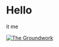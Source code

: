 # Hello

it me

[![The Groundwork](https://thegroundwork.com/img/gw.png)](http://deploygroundwork.com?source=https://github.com/benjaminws/gw-ref)
